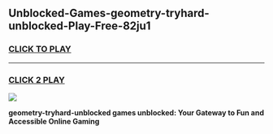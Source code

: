 
## Unblocked-Games-geometry-tryhard-unblocked-Play-Free-82ju1
<h3>
<a href="https://premium76.site?title=geometry-tryhard-unblocked&ref=18A1">CLICK TO PLAY</a></h3>
<hr>

<h3>
<a href="https://premium76.site?title=geometry-tryhard-unblocked&ref=18A1">CLICK 2 PLAY</a>
  
</h3>

<a href="https://premium76.site?title=geometry-tryhard-unblocked&ref=18A1"><img src="https://clearcache.store/games.png"></a>


**geometry-tryhard-unblocked games unblocked: Your Gateway to Fun and Accessible Online Gaming**
